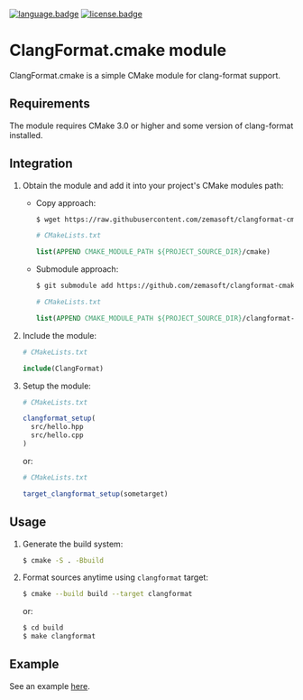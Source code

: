 [![language.badge]][language.url] [![license.badge]][license.url]

# ClangFormat.cmake module

ClangFormat.cmake is a simple CMake module for clang-format support.

## Requirements

The module requires CMake 3.0 or higher and some version of clang-format
installed.

## Integration

1. Obtain the module and add it into your project's CMake modules path:

   * Copy approach:

     ```bash
     $ wget https://raw.githubusercontent.com/zemasoft/clangformat-cmake/master/cmake/ClangFormat.cmake -P cmake
     ```

     ```cmake
     # CMakeLists.txt

     list(APPEND CMAKE_MODULE_PATH ${PROJECT_SOURCE_DIR}/cmake)
     ```

   * Submodule approach:

     ```bash
     $ git submodule add https://github.com/zemasoft/clangformat-cmake
     ```

     ```cmake
     # CMakeLists.txt

     list(APPEND CMAKE_MODULE_PATH ${PROJECT_SOURCE_DIR}/clangformat-cmake/cmake)
     ```

2. Include the module:

   ```cmake
   # CMakeLists.txt

   include(ClangFormat)
   ```

3. Setup the module:

   ```cmake
   # CMakeLists.txt

   clangformat_setup(
     src/hello.hpp
     src/hello.cpp
   )
   ```

   or:

   ```cmake
   # CMakeLists.txt

   target_clangformat_setup(sometarget)
   ```

## Usage

1. Generate the build system:

   ```bash
   $ cmake -S . -Bbuild
   ```

2. Format sources anytime using `clangformat` target:

   ```bash
   $ cmake --build build --target clangformat
   ```

   or:

   ```bash
   $ cd build
   $ make clangformat
   ```

## Example

See an example [here](https://github.com/zemasoft/clangformat-cmake-example).

[language.url]:   https://cmake.org/
[language.badge]: https://img.shields.io/badge/language-CMake-blue.svg

[license.url]:    http://www.boost.org/LICENSE_1_0.txt
[license.badge]:  https://img.shields.io/badge/license-Boost%201.0-blue.svg
